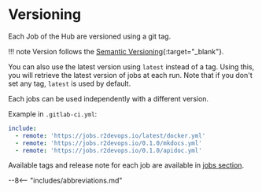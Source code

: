 # Versioning

Each Job of the Hub are versioned using a git tag.

!!! note
    Version follows the [Semantic Versioning](https://semver.org/){:target="_blank"}.

You can also use the latest version using `latest` instead of a tag. Using
this, you will retrieve the latest version of jobs at each run. Note that if
you don't set any tag, `latest` is used by default.

Each jobs can be used independently with a different version.

Example in `.gitlab-ci.yml`:

```yaml
include:
  - remote: 'https://jobs.r2devops.io/latest/docker.yml'
  - remote: 'https://jobs.r2devops.io/0.1.0/mkdocs.yml'
  - remote: 'https://jobs.r2devops.io/0.1.0/apidoc.yml'
```

Available tags and release note for each job are available in [jobs section](/jobs/).

--8<-- "includes/abbreviations.md"

